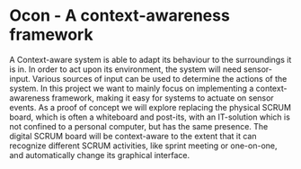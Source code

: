 Ocon - A context-awareness framework
================


A Context-aware system is able to adapt its behaviour to the surroundings it is in. In order to act upon its environment, the system will need sensor-input. Various sources of input can be used to determine the actions of the system.
In this project we want to mainly focus on implementing a context-awareness framework, making it easy for systems to actuate on sensor events. As a proof of concept we will explore replacing the physical SCRUM board, which is often a whiteboard and post-its, with an IT-solution which is not confined to a personal computer, but has the same presence. The digital SCRUM board will be context-aware to the extent that it can recognize different SCRUM activities, like sprint meeting or one-on-one, and automatically change its graphical interface.
